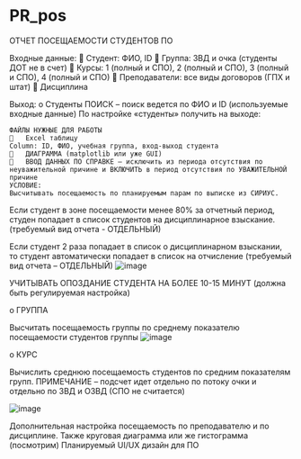 # PR_pos

ОТЧЕТ ПОСЕЩАЕМОСТИ СТУДЕНТОВ ПО

Входные данные:
    		Студент: ФИО, ID
    		Группа: ЗВД и очка (студенты ДОТ не в счет)
    		Курсы: 1 (полный и СПО), 2 (полный и СПО), 3 (полный и СПО), 4 (полный и СПО)
    	    Преподаватели: все виды договоров (ГПХ и штат)
    		Дисциплина

Выход:
o	Студенты
    ПОИСК – поиск ведется по ФИО и ID (используемые входные данные)
    По настройке «студенты» получить на выходе:

    ФАЙЛЫ НУЖНЫЕ ДЛЯ РАБОТЫ
    	Excel таблицу
    Column: ID, ФИО, учебная группа, вход-выход студента
    	ДИАГРАММА (matplotlib или уже GUI)
    	ВВОД ДАННЫХ ПО СПРАВКЕ – исключить из периода отсутствия по неуважительной причине и ВКЛЮЧИТЬ в период отсутствия по УВАЖИТЕЛЬНОЙ причине
    УСЛОВИЕ:
    Высчитывать посещаемость по планируемым парам по выписке из СИРИУС. 


Если студент в зоне посещаемости менее 80% за отчетный период, студен попадает в список студентов на дисциплинарное взыскание. (требуемый вид отчета - ОТДЕЛЬНЫЙ)


Если студент 2 раза попадает в список о дисциплинарном взыскании, то студент автоматически попадает в список на отчисление (требуемый вид отчета – ОТДЕЛЬНЫЙ)
![image](https://user-images.githubusercontent.com/103495315/205715084-c4bdb98b-16ac-478c-a1ee-127ff50dc755.png)



УЧИТЫВАТЬ ОПОЗДАНИЕ СТУДЕНТА НА БОЛЕЕ 10-15 МИНУТ
(должна быть регулируемая настройка)

   o	ГРУППА

Высчитать посещаемость группы по среднему показателю посещаемости студентов группы 
![image](https://user-images.githubusercontent.com/103495315/205715305-9d202162-a893-42a5-8532-8ce2e6780557.png)

 

   o	КУРС

Вычислить среднюю посещаемость студентов по средним показателям групп.
ПРИМЕЧАНИЕ – подсчет идет отдельно по потоку очки и отдельно по ЗВД и ОЗВД (СПО не считается)

 ![image](https://user-images.githubusercontent.com/103495315/205715421-2f68aa6b-7ed9-4a2b-8e1e-1123b2ae59e2.png)


Дополнительная настройка посещаемость по преподавателю и по дисциплине.
Также круговая диаграмма или же гистограмма (посмотрим)
Планируемый UI/UX дизайн для ПО

 
